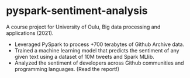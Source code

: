 # pyspark-sentiment-analysis

A course project for University of Oulu, Big data processing and applications (2021).
- Leveraged PySpark to process +700 terabytes of Github Archive data.
- Trained a machine learning model that predicts the sentiment of any given text using a dataset of 10M tweets and Spark MLlib.
- Analyzed the sentiment of developers across Github communities and programming languages. (Read the report!)

